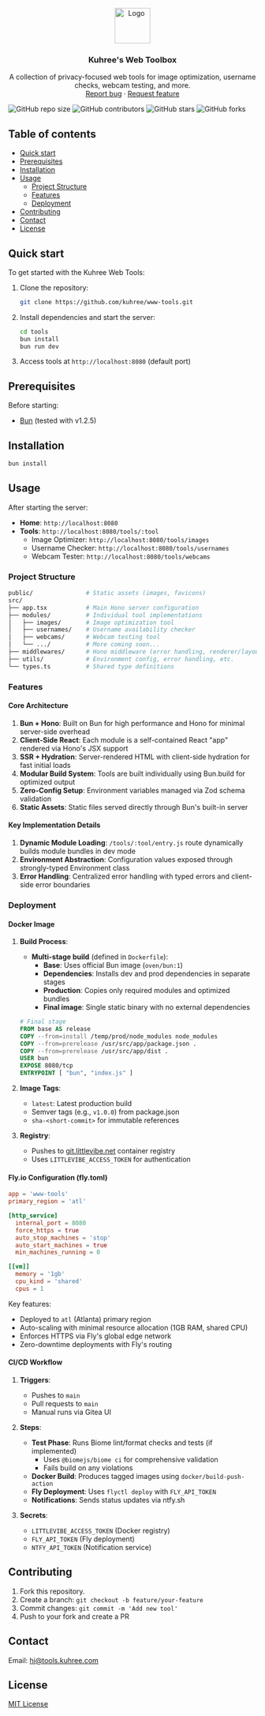 <p align="center">
  <a href="https://github.com/kuhree/www-tools">
    <img src="https://via.placeholder.com/72" alt="Logo" width=72 height=72>
  </a>

  <h3 align="center">Kuhree's Web Toolbox</h3>

  <p align="center">
    A collection of privacy-focused web tools for image optimization, username checks, webcam testing, and more.
    <br>
    <a href="https://github.com/kuhree/www-tools/issues/new?template=bug.md">Report bug</a>
    ·
    <a href="https://github.com/kuhree/www-tools/issues/new?template=feature.md&labels=feature">Request feature</a>
  </p>
</p>

<!-- Shields -->
![GitHub repo size](https://img.shields.io/github/repo-size/kuhree/www-tools)
![GitHub contributors](https://img.shields.io/github/contributors/kuhree/www-tools)
![GitHub stars](https://img.shields.io/github/stars/kuhree/www-tools?style=social)
![GitHub forks](https://img.shields.io/github/forks/kuhree/www-tools?style=social)

## Table of contents

- [Quick start](#quick-start)
- [Prerequisites](#prerequisites)
- [Installation](#installation)
- [Usage](#usage)
    - [Project Structure](#project-structure)
    - [Features](#features)
    - [Deployment](#deployment)
- [Contributing](#contributing)
- [Contact](#contact)
- [License](#license)

## Quick start

To get started with the Kuhree Web Tools:

1. Clone the repository:
   ```bash
   git clone https://github.com/kuhree/www-tools.git
   ```
2. Install dependencies and start the server:
   ```bash
   cd tools
   bun install
   bun run dev
   ```
3. Access tools at `http://localhost:8080` (default port)

## Prerequisites

Before starting:
- [Bun](https://bun.sh) (tested with v1.2.5)

## Installation

```bash
bun install
```

## Usage

After starting the server:
- **Home**: `http://localhost:8080`
- **Tools**: `http://localhost:8080/tools/:tool`
  - Image Optimizer: `http://localhost:8080/tools/images`
  - Username Checker: `http://localhost:8080/tools/usernames`
  - Webcam Tester: `http://localhost:8080/tools/webcams`

### Project Structure

```bash
public/               # Static assets (images, favicons)
src/
├── app.tsx           # Main Hono server configuration
├── modules/          # Individual tool implementations
│   ├── images/       # Image optimization tool
│   ├── usernames/    # Username availability checker
│   ├── webcams/      # Webcam testing tool
│   └── .../          # More coming soon...
├── middlewares/      # Hono middleware (error handling, renderer/layout)
├── utils/            # Environment config, error handling, etc.
└── types.ts          # Shared type definitions
```

### Features

#### Core Architecture
1. **Bun + Hono**: Built on Bun for high performance and Hono for minimal server-side overhead
2. **Client-Side React**: Each module is a self-contained React "app" rendered via Hono's JSX support
3. **SSR + Hydration**: Server-rendered HTML with client-side hydration for fast initial loads
4. **Modular Build System**: Tools are built individually using Bun.build for optimized output
5. **Zero-Config Setup**: Environment variables managed via Zod schema validation
6. **Static Assets**: Static files served directly through Bun's built-in server

#### Key Implementation Details
1. **Dynamic Module Loading**: `/tools/:tool/entry.js` route dynamically builds module bundles in dev mode
2. **Environment Abstraction**: Configuration values exposed through strongly-typed Environment class
3. **Error Handling**: Centralized error handling with typed errors and client-side error boundaries

### Deployment

#### Docker Image

1. **Build Process**:
   - **Multi-stage build** (defined in `Dockerfile`):
     - **Base**: Uses official Bun image (`oven/bun:1`)
     - **Dependencies**: Installs dev and prod dependencies in separate stages
     - **Production**: Copies only required modules and optimized bundles
     - **Final image**: Single static binary with no external dependencies

   ```dockerfile
   # Final stage
   FROM base AS release
   COPY --from=install /temp/prod/node_modules node_modules
   COPY --from=prerelease /usr/src/app/package.json .
   COPY --from=prerelease /usr/src/app/dist .
   USER bun
   EXPOSE 8080/tcp
   ENTRYPOINT [ "bun", "index.js" ]
   ```

2. **Image Tags**:
   - `latest`: Latest production build
   - Semver tags (e.g., `v1.0.0`) from package.json
   - `sha-<short-commit>` for immutable references

3. **Registry**:
   - Pushes to [git.littlevibe.net](https://git.littlevibe.net) container registry
   - Uses `LITTLEVIBE_ACCESS_TOKEN` for authentication

#### Fly.io Configuration (fly.toml)

```toml
app = 'www-tools'
primary_region = 'atl'

[http_service]
  internal_port = 8080
  force_https = true
  auto_stop_machines = 'stop'
  auto_start_machines = true
  min_machines_running = 0

[[vm]]
  memory = '1gb'
  cpu_kind = 'shared'
  cpus = 1
```

Key features:
  - Deployed to `atl` (Atlanta) primary region
  - Auto-scaling with minimal resource allocation (1GB RAM, shared CPU)
  - Enforces HTTPS via Fly's global edge network
  - Zero-downtime deployments with Fly's routing

#### CI/CD Workflow

1. **Triggers**:
   - Pushes to `main`
   - Pull requests to `main`
   - Manual runs via Gitea UI

2. **Steps**:
   - **Test Phase**: Runs Biome lint/format checks and tests (if implemented)
     - Uses `@biomejs/biome ci` for comprehensive validation
     - Fails build on any violations
   - **Docker Build**: Produces tagged images using `docker/build-push-action`
   - **Fly Deployment**: Uses `flyctl deploy` with `FLY_API_TOKEN`
   - **Notifications**: Sends status updates via ntfy.sh

3. **Secrets**:
   - `LITTLEVIBE_ACCESS_TOKEN` (Docker registry)
   - `FLY_API_TOKEN` (Fly deployment)
   - `NTFY_API_TOKEN` (Notification service)

## Contributing

1. Fork this repository.
2. Create a branch: `git checkout -b feature/your-feature`
3. Commit changes: `git commit -m 'Add new tool'`
4. Push to your fork and create a PR

## Contact

Email: hi@tools.kuhree.com

## License

[MIT License](./LICENSE)

